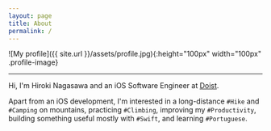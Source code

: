 ```yaml
---
layout: page
title: About
permalink: /
---
```


![My profile]({{ site.url }}/assets/profile.jpg){:height="100px" width="100px" .profile-image}

<hr>

Hi, I'm Hiroki Nagasawa and an iOS Software Engineer at [Doist](https://doist.com).

Apart from an iOS development, I'm interested in a long-distance `#Hike` and `#Camping` on mountains, practicing `#Climbing`, improving my `#Productivity`, building something useful mostly with `#Swift`, and learning `#Portuguese`.

